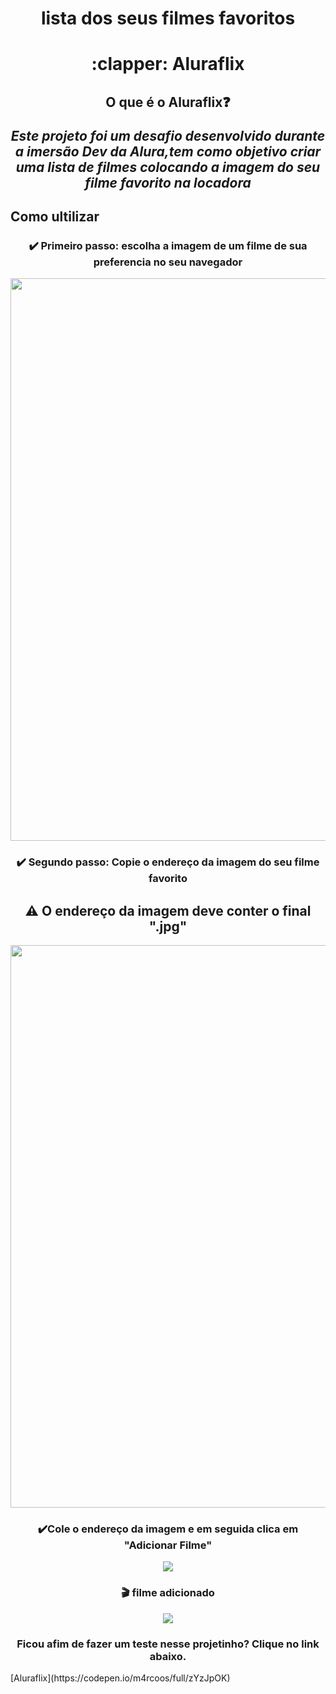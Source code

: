 <h1 align="center ">
  lista dos seus filmes favoritos </h1>

<h1 align="center">:clapper:  Aluraflix </h1>

<h2 align="center"> O que é o Aluraflix❓ </h12>

 
***Este projeto foi um desafio desenvolvido durante a imersão Dev da Alura,tem como objetivo criar uma lista de filmes 
	colocando a imagem do seu filme favorito na locadora***
       
<h2>Como ultilizar </h2>
<h3 align="center ">
 ✔️ Primeiro passo: escolha a imagem de um filme de sua preferencia no seu navegador </h3>

<div align="center">
<img src="https://user-images.githubusercontent.com/89174923/146657578-d08ee5c0-c0e2-47dd-852e-f24eb3034bb3.png" width="900px" />
</div>
	

<h3 align="center "> ✔️ Segundo passo: Copie o endereço da imagem do seu filme favorito</h3>
<h2 align="center ">  ⚠️ O endereço da imagem deve conter o final ".jpg"</h2>
	
<div align="center">
<img src="https://user-images.githubusercontent.com/89174923/146657776-dc98076a-d2af-4f31-83f8-e248c796cc5a.png" width="900px" />
</div>


<h3 align= "center ">✔️Cole o endereço da imagem e em seguida clica em "Adicionar Filme"</h3>
<div align="center">
<img src="https://user-images.githubusercontent.com/89174923/146658103-6ef19429-ef54-4ee4-b831-a131af52c330.png" />
</div>
	
<h3 align= "center ">🎬 filme adicionado </h3>
<div align="center">
<img src="https://user-images.githubusercontent.com/89174923/146658440-cab6345d-45da-4ce8-a7c6-8e291f0e464a.png" />
</div>
<h3 align= "center "> Ficou afim de fazer um teste nesse projetinho? Clique no link abaixo. </h3>
[Aluraflix](https://codepen.io/m4rcoos/full/zYzJpOK)

